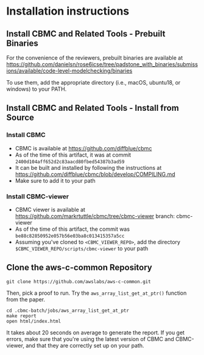 # Installation instructions

## Install CBMC and Related Tools - Prebuilt Binaries
For the convenience of the reviewers, prebuilt binaries are available at https://github.com/danielsn/rose6icse/tree/padstone_with_binaries/submissions/available/code-level-modelchecking/binaries

To use them, add the appropriate directory (i.e., macOS, ubuntu18, or windows) to your PATH.

## Install CBMC and Related Tools - Install from Source

### Install CBMC
- CBMC is available at https://github.com/diffblue/cbmc
- As of the time of this artifact, it was at commit `2400d104aff652d2c83aacd80fbed54387b3ad59`
- It can be built and installed by following the instructions at https://github.com/diffblue/cbmc/blob/develop/COMPILING.md
- Make sure to add it to your path

### Install CBMC-viewer
- CBMC viewer is available at https://github.com/markrtuttle/cbmc/tree/cbmc-viewer
branch: cbmc-viewer
- As of the time of this artifact, the commit was `be88c82850952e057b56e03ba8c013415357a5cc`
- Assuming you've cloned to `<CBMC_VIEWER_REPO>`, add the directory `$CBMC_VIEWER_REPO/scripts/cbmc-viewer` to your path

## Clone the aws-c-common Repository
```
git clone https://github.com/awslabs/aws-c-common.git
```

Then, pick a proof to run. Try the `aws_array_list_get_at_ptr()` function from the paper.

```
cd .cbmc-batch/jobs/aws_array_list_get_at_ptr
make report
open html/index.html
```

It takes about 20 seconds on average to generate the report.
If you get errors, make sure that you're using the latest version of CBMC and CBMC-viewer, and that they are correctly set up on your path.
